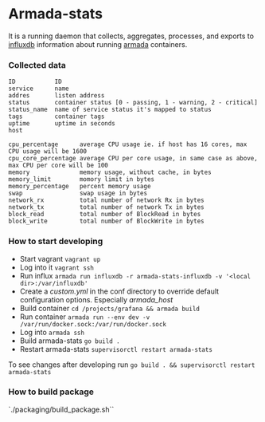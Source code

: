 # Armada-stats
It is a running daemon that collects, aggregates, processes, and exports to [influxdb](https://influxdata.com/) information about running [armada](http://armada.sh) containers.

### Collected data

	ID           ID
	service      name
	addres       listen address
	status       container status [0 - passing, 1 - warning, 2 - critical]
	status_name  name of service status it's mapped to status
	tags         container tags
	uptime       uptime in seconds
	host

    cpu_percentage      average CPU usage ie. if host has 16 cores, max CPU usage will be 1600
    cpu_core_percentage average CPU per core usage, in same case as above, max CPU per core will be 100
    memory              memory usage, without cache, in bytes
    memory_limit        momory limit in bytes
    memory_percentage   percent memory usage
    swap                swap usage in bytes
    network_rx          total number of network Rx in bytes
    network_tx          total number of network Tx in bytes
    block_read          total number of BlockRead in bytes
    block_write         total number of BlockWrite in bytes


### How to start developing
- Start vagrant `vagrant up`
- Log into it `vagrant ssh`
- Run influx `armada run influxdb -r armada-stats-influxdb -v '<local dir>:/var/influxdb'`
- Create a *custom.yml* in the conf directory to override default configuration options. Especially *armada_host*
- Build container `cd /projects/grafana && armada build`
- Run container `armada run --env dev -v /var/run/docker.sock:/var/run/docker.sock`
- Log into `armada ssh`
- Build armada-stats `go build .`
- Restart armada-stats `supervisorctl restart armada-stats`

To see changes after developing run `go build . && supervisorctl restart armada-stats`

### How to build package
`./packaging/build_package.sh``

